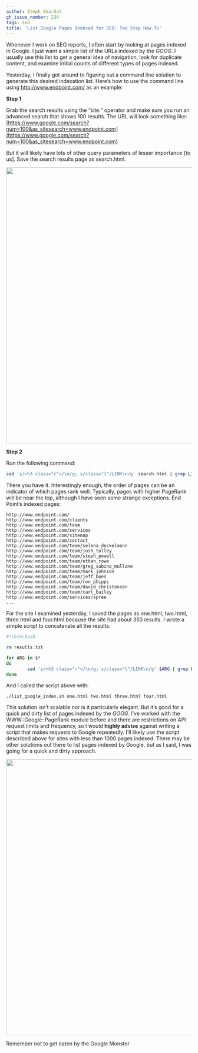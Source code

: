 ```yaml
---
author: Steph Skardal
gh_issue_number: 234
tags: seo
title: 'List Google Pages Indexed for SEO: Two Step How To'
---
```


Whenever I work on SEO reports, I often start by looking at pages indexed in Google. I just want a simple list of the URLs indexed by the *GOOG*. I usually use this list to get a general idea of navigation, look for duplicate content, and examine initial counts of different types of pages indexed.

Yesterday, I finally got around to figuring out a command line solution to generate this desired indexation list. Here’s how to use the command line using http://www.endpoint.com/ as an example:

**Step 1**

Grab the search results using the “site:” operator and make sure you run an advanced search that shows 100 results. The URL will look something like: [https://www.google.com/search?num=100&as_sitesearch=www.endpoint.com](https://www.google.com/search?num=100&as_sitesearch=www.endpoint.com)

But it will likely have lots of other query parameters of lesser importance [to us]. Save the search results page as search.html.

<img alt="" border="0" id="BLOGGER_PHOTO_ID_5414143053987661506" src="/blog/2009/12/11/google-pages-indexed-seo/image-0.png" style="display:block; margin:0px auto 10px; text-align:center;cursor:pointer; cursor:hand;width: 750px;"/>

**Step 2**

Run the following command:

```bash
sed 's/<h3 class="r">/\n/g; s/class="l"/LINK\n/g' search.html | grep LINK | sed 's/<a href="\|" LINK//g'
```

There you have it. Interestingly enough, the order of pages can be an indicator of which pages rank well. Typically, pages with higher PageRank will be near the top, although I have seen some strange exceptions. End Point’s indexed pages:

```nohighlight
http://www.endpoint.com/
http://www.endpoint.com/clients
http://www.endpoint.com/team
http://www.endpoint.com/services
http://www.endpoint.com/sitemap
http://www.endpoint.com/contact
http://www.endpoint.com/team/selena_deckelmann
http://www.endpoint.com/team/josh_tolley
http://www.endpoint.com/team/steph_powell
http://www.endpoint.com/team/ethan_rowe
http://www.endpoint.com/team/greg_sabino_mullane
http://www.endpoint.com/team/mark_johnson
http://www.endpoint.com/team/jeff_boes
http://www.endpoint.com/team/ron_phipps
http://www.endpoint.com/team/david_christensen
http://www.endpoint.com/team/carl_bailey
http://www.endpoint.com/services/spree
...
```

For the site I examined yesterday, I saved the pages as one.html, two.html, three.html and four.html because the site had about 350 results. I wrote a simple script to concatenate all the results:

```bash
#!/bin/bash

rm results.txt

for ARG in $*
do
        sed 's/<h3 class="r">/\n/g; s/class="l"/LINK\n/g' $ARG | grep LINK | sed 's/<a href="\|" LINK//g' >> results.txt
done
```

And I called the script above with:

```nohighlight
./list_google_index.sh one.html two.html three.html four.html
```

This solution isn’t scalable nor is it particularly elegant. But it’s good for a quick and dirty list of pages indexed by the *GOOG*. I’ve worked with the WWW::Google::PageRank module before and there are restrictions on API request limits and frequency, so I would **highly advise** against writing a script that makes requests to Google repeatedly. I’ll likely use the script described above for sites with less than 1000 pages indexed. There may be other solutions out there to list pages indexed by Google, but as I said, I was going for a quick and dirty approach.

<img alt="" border="0" id="BLOGGER_PHOTO_ID_5414146774384722018" src="/blog/2009/12/11/google-pages-indexed-seo/image-1.png" style="display:block; margin:0px auto 10px; text-align:center;cursor:pointer; cursor:hand;width: 750px;"/>

Remember not to get eaten by the Google Monster
